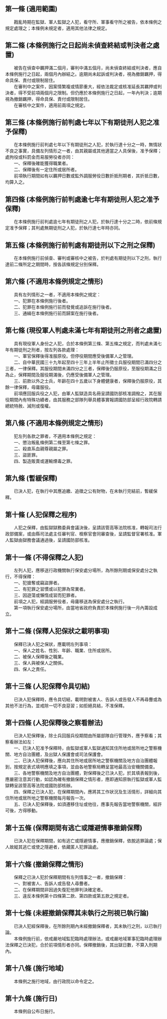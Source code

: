第一條 (適用範圍)
-----------------
　　戡亂時期在監獄、軍人監獄之人犯，看守所、軍事看守所之被告，依本條例之規定處理之；本條例未規定者，適用其他法律之規定。  


第二條 (本條例施行之日起尚未偵查終結或判決者之處置)
---------------------------------------------------
　　被告在偵查中羈押滿二個月，審判中滿五個月，尚未偵查終結或判決者，應自本條例施行之日起，兩個月內辦結之。逾期尚未起訴或判決者，視為撤銷羈押，得命具保、責付或限制居住。  
　　在審判中之案件，因案情繁複或情節重大，經依法裁定或核准延長其羈押或判決者，得不受前項兩個月之限制。但仍應於本條例施行之日起，一年內判決；逾期視為撤銷羈押，得命具保、責付或限制居住。  
　　在審核中之案件，適用前兩項之規定。  


第三條 (本條例施行前判處七年以下有期徒刑人犯之准予保釋)
-------------------------------------------------------
　　在本條例施行前判處七年以下有期徒刑之人犯，於執行達十分之一時，無情狀不良之事實，具備左列情形之一者，由其親屬或其他適當之人具保後，准予保釋；處拘役或科罰金而易服勞役者亦同：  
　　一、保釋後確能獲得職業者。  
　　二、保釋後有一定住所或居所者。  
　　前項執行期間如有以羈押日數或監外調服勞役日數折抵刑期者，其折抵日數，均算入之。  


第四條 (本條例施行前判處逾七年有期徒刑人犯之准予保釋)
-----------------------------------------------------
　　在本條例施行前判處逾七年有期徒刑之人犯，於執行達十分之二時，依前條規定准予保釋；其判處無期徒刑之人犯，於執行達七年時亦同。  


第五條 (本條例施行前判處有期徒刑以下之刑之保釋)
-----------------------------------------------
　　在本條例施行前偵查、審判或審核中之被告，於判處有期徒刑以下之刑，執行達前二條所定之期間時，按各該條規定分別保釋。  


第六條 (不適用本條例規定之情形)
-------------------------------
　　具有左列情形之一者，不適用本條例之規定：  
　　一、犯罪在本條例施行後者。  
　　二、犯罪在本條例施行前而發覺或追訴在施行後者。  
　　三、通緝在本條例施行前而歸案在施行後者。  


第七條 (現役軍人判處未滿七年有期徒刑之刑者之處置)
-------------------------------------------------
　　具有現役軍人身份之人犯，合於本條例第三條、第五條之規定，而判處未滿七年有期徒刑之刑者，按左列各款處理：  
　　一、軍官保釋後得准服原役。但停役期間應受後備軍人之管理。  
　　二、自中華民國三十九年起至四十三年上半年止所徵士兵服役期間已滿四分之三者，一律保釋。其服役期間未滿四分之三者，保釋後仍服原役，至服役期滿之日為止，保釋期間及服役期滿後，仍應受後備軍人之管理。  
　　三、前款以外之士兵，年齡在四十五歲以下身體健康者，保釋後仍服原役，其餘一律保釋，毋庸服役。  
　　前項應回服兵役之人犯，由軍人監獄造具名冊呈請國防部核准調撥之，其在服役期間內有特殊功績者，由其服務之部隊列舉具體事實報請國防部呈經行政院轉請總統特赦、減刑或復權。  


第八條 (不適用本條例規定之情形)
-------------------------------
　　犯左列各款之罪者，不適用本條例之規定：  
　　一、懲治叛亂條例第二條至第七條之罪。  
　　二、殺直系血親尊親屬之罪。  
　　三、盜匪罪。  
　　四、製造販賣或運輸煙毒之罪。  


第九條 (暫緩保釋)
-----------------
　　已決人犯，在執行中其應追繳、追徵之公有財物，在未執行完結前，暫緩保釋。  


第十條 (人犯保釋之程序)
-----------------------
　　人犯之保釋，由監獄獄務委員會議決後，呈請該管高等法院核准，轉報司法行政部備案，或由縣司法處主任審判官、檢察官會同審查後，呈請監督官署核准。軍人監獄由獄務會議通過後，呈請國防部核准。  


第十一條 (不得保釋之人犯)
-------------------------
　　左列人犯，應移送行政機關執行保安處分場所，為所餘刑期或保安處分之執行，不得保釋：  
　　一、犯搶奪或竊盜罪者。  
　　二、有犯罪之習慣或以犯罪為常業者。  
　　三、因遊蕩或懶惰成習而犯罪者。  
　　前項之人犯，經調服勞役者，毋庸移送為保安處分之執行。  
　　第一項執行保安處分場所，由當地省政府負責於本條例施行後一月內籌設成立。  


第十二條 (保釋人犯保狀之載明事項)
---------------------------------
　　保釋已決人犯之保狀，應載明左列事項：  
　　一、保人之姓名、性別、年齡、職業、住所或居所。  
　　二、被保人保釋後之職業。  
　　三、保人與被保人之關係。  
　　四、保人之責任。  


第十三條 (人犯保釋令具切結)
---------------------------
　　已決人犯保釋時，應令具切結，載明對被害人、告訴人或告發人不再尋釁或為其他不法行為，並戒除一切不良惡習；如拒絕具結，不准保釋。  


第十四條 (人犯保釋後之察看辦法)
-------------------------------
　　已決人犯保釋後，除士兵回服兵役期間由所屬部隊自行管理外，應予察看；其察看辦法如左：  
　　一、已決人犯准予保釋時，由監獄或軍人監獄通知其住所地或居所地之警察機關、地方自治團體，及出獄人保護會或司法保護會。  
　　二、已決人犯保釋後，應向其住所地或居所地之警察機關及地方自治團體報到，按規定表式填明應填之事項，並由各地警察局轉呈當地最高治安機關備查。  
　　三、各地警察機關及地方自治團體，對保釋後之已決人犯，於其填表報到後，應嚴密注意其行動，如認為確有撤銷保釋之情形者，應即通知原執行監獄或軍人監獄轉呈該管高等法院或國防部核辦。  
　　四、保釋之已決人犯，在保釋期間內，應將其工作狀況及生活情形，詳細向其住所地或居所地之警察機關每月報告一次。  
　　五、已決人犯保釋後，如須遷移住址或他往，應事先報告當地警察機關，經許可後，方得移動。  


第十五條 (保釋期間有逃亡或隱避情事撤銷保釋)
-------------------------------------------
　　已決人犯在保釋期間，如有逃亡或隱避情事，應撤銷保釋，依脫逃罪論處；保人故縱其逃亡或使之隱避者，依藏匿人犯罪論處。  


第十六條 (撤銷保釋之情形)
-------------------------
　　保釋之已決人犯於保釋期間有左列情事之一者，撤銷保釋：  
　　一、對被害人、告訴人或告發人尋釁者。  
　　二、在保釋期間非因過失復犯他罪判決確定者。  
　　三、違反本條例第十四條第二款、第四款或第五款之規定者。  


第十七條 (未經撤銷保釋其未執行之刑視已執行論)
---------------------------------------------
　　已決人犯經保釋後，在所餘刑期內未經撤銷保釋者，其未執行之刑，以已執行論。  
　　本條例施行前，依戒嚴地域監犯臨時處理辦法，或戒嚴地域軍事犯臨時處理辦法保釋之已決犯，合於前項情形者亦同。保釋撤銷後，其出獄日數，不算入刑期內。  


第十八條 (施行地域)
-------------------
　　本條例之施行地域，由行政院以命令定之。  


第十九條 (施行日)
-----------------
　　本條例自公布日施行。
